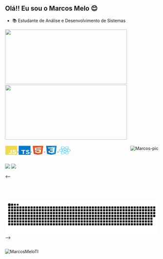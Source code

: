## Olá!! Eu sou o Marcos Melo 😊

- 📚 Estudante de Análise e Desenvolvimento de Sistemas

 <div>
  <a href="https://github.com/MarcosMeloTI">
  <img height="180em" width="400px" src="https://github-readme-stats.vercel.app/api?username=MarcosMeloTI&show_icons=true&theme=dracula&include_all_commits=true&count_private=true"/>
  <img height="180em" width="400px" src="https://github-readme-stats.vercel.app/api/top-langs/?username=MarcosMeloTI&layout=compact&langs_count=7&theme=dracula"/>
</div>
<div style="display: inline_block"><br>
  <img align="center" alt="Marcos-Js" height="30" width="40" src="https://raw.githubusercontent.com/devicons/devicon/master/icons/javascript/javascript-plain.svg">
  <img align="center" alt="Marcos-Ts" height="30" width="40" src="https://raw.githubusercontent.com/devicons/devicon/master/icons/typescript/typescript-original.svg">
  <img align="center" alt="Marcos-HTML" height="30" width="40" src="https://raw.githubusercontent.com/devicons/devicon/master/icons/html5/html5-original.svg">
  <img align="center" alt="Marcos-CSS" height="30" width="40" src="https://raw.githubusercontent.com/devicons/devicon/master/icons/css3/css3-original.svg">
  <img align="center" alt="Marcos-React" height="30" width="40" src="https://raw.githubusercontent.com/devicons/devicon/master/icons/react/react-original.svg">
  <img align="right" alt="Marcos-pic" height="180" src="https://raw.githubusercontent.com/MicaelliMedeiros/micaellimedeiros/master/image/computer-illustration.png">
</div>

  ##
  
  <div> 
  <a href = "mailto:marcosmeloti@outlook.com"><img src="https://img.shields.io/badge/Microsoft_Outlook-0078D4?style=for-the-badge&logo=microsoft-outlook&logoColor=white" target="_blank"></a>
  <a href="https://www.linkedin.com/in/marcosmeloti" target="_blank"><img src="https://img.shields.io/badge/-LinkedIn-%230077B5?style=for-the-badge&logo=linkedin&logoColor=white" target="_blank"></a> 
    
  <--![Snake animation](https://github.com/MarcosMeloTI/MarcosMeloTI/blob/output/github-contribution-grid-snake.svg)-->
    
  </div>
  
  ##
  
   <img src="https://komarev.com/ghpvc/?username=MarcosMeloTI&color=red" alt="MarcosMeloTI"/>
